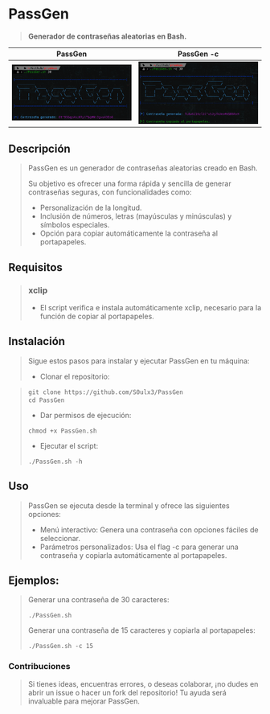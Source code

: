 # PassGen
> **Generador de contraseñas aleatorias en Bash.**

| PassGen | PassGen -c |
| ------- | ---------- |
|![f](https://github.com/S0ulx3/PassGen/blob/main/PassGen.png)|![f](https://github.com/S0ulx3/PassGen/blob/main/PassGen-1.png)

## Descripción
> PassGen es un generador de contraseñas aleatorias creado en Bash.
> 
> Su objetivo es ofrecer una forma rápida y sencilla de generar contraseñas seguras, con funcionalidades como:
> - Personalización de la longitud.
> - Inclusión de números, letras (mayúsculas y minúsculas) y símbolos especiales.
> - Opción para copiar automáticamente la contraseña al portapapeles.

## Requisitos
> ### **xclip**
> - El script verifica e instala automáticamente xclip, necesario para la función de copiar al portapapeles.

## Instalación
> Sigue estos pasos para instalar y ejecutar PassGen en tu máquina:
> - Clonar el repositorio:

> ```
> git clone https://github.com/S0ulx3/PassGen
> cd PassGen
> ```
> - Dar permisos de ejecución:
> ```
> chmod +x PassGen.sh
> ```
> - Ejecutar el script:
> ```
> ./PassGen.sh -h
> ```

## Uso
> PassGen se ejecuta desde la terminal y ofrece las siguientes opciones:
> - Menú interactivo: Genera una contraseña con opciones fáciles de seleccionar.
> - Parámetros personalizados: Usa el flag -c para generar una contraseña y copiarla automáticamente al portapapeles.

## Ejemplos:
> Generar una contraseña de 30 caracteres:
> ```
> ./PassGen.sh
> ```
>
> Generar una contraseña de 15 caracteres y copiarla al portapapeles:
>```
> ./PassGen.sh -c 15
> ```

### Contribuciones
> Si tienes ideas, encuentras errores, o deseas colaborar, ¡no dudes en abrir un issue o hacer un fork del repositorio! Tu ayuda será invaluable para mejorar PassGen.
